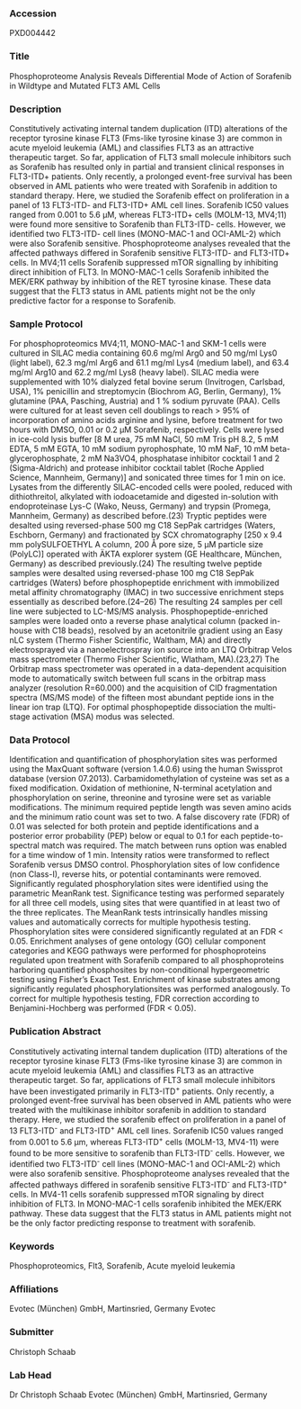 ### Accession
PXD004442

### Title
Phosphoproteome Analysis Reveals Differential Mode of Action of Sorafenib in Wildtype and Mutated FLT3 AML Cells

### Description
Constitutively activating internal tandem duplication (ITD) alterations of the receptor tyrosine kinase FLT3 (Fms-like tyrosine kinase 3) are common in acute myeloid leukemia (AML) and classifies FLT3 as an attractive therapeutic target. So far, application of FLT3 small molecule inhibitors such as Sorafenib has resulted only in partial and transient clinical responses in FLT3-ITD+ patients. Only recently, a prolonged event-free survival has been observed in AML patients who were treated with Sorafenib in addition to standard therapy. Here, we studied the Sorafenib effect on proliferation in a panel of 13 FLT3-ITD- and FLT3-ITD+ AML cell lines. Sorafenib IC50 values ranged from 0.001 to 5.6 µM, whereas FLT3-ITD+ cells (MOLM-13, MV4;11) were found more sensitive to Sorafenib than FLT3-ITD- cells. However, we identified two FLT3-ITD- cell lines (MONO-MAC-1 and OCI-AML-2) which were also Sorafenib sensitive. Phosphoproteome analyses revealed that the affected pathways differed in Sorafenib sensitive FLT3-ITD- and FLT3-ITD+ cells. In MV4;11 cells Sorafenib suppressed mTOR signalling by inhibiting direct inhibition of FLT3. In MONO-MAC-1 cells Sorafenib inhibited the MEK/ERK pathway by inhibition of the RET tyrosine kinase. These data suggest that the FLT3 status in AML patients might not be the only predictive factor for a response to Sorafenib.

### Sample Protocol
For phosphoproteomics MV4;11, MONO-MAC-1 and SKM-1 cells were cultured in SILAC media containing 60.6 mg/ml Arg0 and 50 mg/ml Lys0 (light label), 62.3 mg/ml Arg6 and 61.1 mg/ml Lys4 (medium label), and  63.4 mg/ml Arg10 and 62.2 mg/ml Lys8 (heavy label).  SILAC media were supplemented with 10% dialyzed fetal bovine serum (Invitrogen, Carlsbad, USA), 1% penicillin and streptomycin (Biochrom AG, Berlin, Germany), 1% glutamine (PAA, Pasching, Austria) and 1 % sodium pyruvate (PAA). Cells were cultured for at least seven cell doublings to reach > 95% of incorporation of amino acids arginine and lysine, before treatment for two hours with DMSO, 0.01 or 0.2 µM Sorafenib, respectively. Cells were lysed in ice-cold lysis buffer [8 M urea, 75 mM NaCl, 50 mM Tris pH 8.2, 5 mM EDTA, 5 mM EGTA, 10 mM sodium pyrophosphate, 10 mM NaF, 10 mM beta-glycerophosphate, 2 mM Na3VO4, phosphatase inhibitor cocktail 1 and 2 (Sigma-Aldrich) and protease inhibitor cocktail tablet (Roche Applied Science, Mannheim, Germany)] and sonicated three times for 1 min on ice.  Lysates from the differently SILAC-encoded cells were pooled, reduced with dithiothreitol, alkylated with iodoacetamide and digested in-solution with endoproteinase Lys-C (Wako, Neuss, Germany) and trypsin (Promega, Mannheim, Germany) as described before.(23) Tryptic peptides were desalted using reversed-phase 500 mg C18 SepPak cartridges (Waters, Eschborn, Germany) and fractionated by SCX chromatography [250 x 9.4 mm polySULFOETHYL A column, 200 Å pore size, 5 µM particle size (PolyLC)] operated with ÄKTA explorer system (GE Healthcare, München, Germany) as described previously.(24) The resulting twelve peptide samples were desalted using reversed-phase 100 mg C18 SepPak cartridges (Waters) before phosphopeptide enrichment with immobilized metal affinity chromatography (IMAC) in two successive enrichment steps essentially as described before.(24–26) The resulting 24 samples per cell line were subjected to LC-MS/MS analysis. Phosphopeptide-enriched samples were loaded onto a reverse phase analytical column (packed in-house with C18 beads), resolved by an acetonitrile gradient using an Easy nLC system (Thermo Fisher Scientific, Waltham, MA) and directly electrosprayed via a nanoelectrospray ion source into an LTQ Orbitrap Velos mass spectrometer (Thermo Fisher Scientific, Wlatham, MA).(23,27) The Orbitrap mass spectrometer was operated in a data-dependent acquisition mode to automatically switch between full scans in the orbitrap mass analyzer (resolution R=60.000) and the acquisition of CID fragmentation spectra (MS/MS mode) of the fifteen most abundant peptide ions in the linear ion trap (LTQ). For optimal phosphopeptide dissociation the multi-stage activation (MSA) modus was selected.

### Data Protocol
Identification and quantification of phosphorylation sites was performed using the MaxQuant software (version 1.4.0.6) using the human Swissprot database (version 07.2013). Carbamidomethylation of cysteine was set as a fixed modification. Oxidation of methionine, N-terminal acetylation and phosphorylation on serine, threonine and tyrosine were set as variable modifications. The minimum required peptide length was seven amino acids and the minimum ratio count was set to two. A false discovery rate (FDR) of 0.01 was selected for both protein and peptide identifications and a posterior error probability (PEP) below or equal to 0.1 for each peptide-to-spectral match was required. The match between runs option was enabled for a time window of 1 min. Intensity ratios were transformed to reflect Sorafenib versus DMSO control. Phosphorylation sites of low confidence (non Class-I), reverse hits, or potential contaminants were removed. Significantly regulated phosphorylation sites were identified using the parametric MeanRank test. Significance testing was performed separately for all three cell models, using sites that were quantified in at least two of the three replicates. The MeanRank tests intrinsically handles missing values and automatically corrects for multiple hypothesis testing. Phosphorylation sites were considered significantly regulated at an FDR < 0.05. Enrichment analyses of gene ontology (GO) cellular component categories and KEGG pathways were performed for phosphoproteins regulated upon treatment with Sorafenib compared to all phosphoproteins harboring quantified phosphosites by non-conditional hypergeometric testing using Fisher’s Exact Test. Enrichment of kinase substrates among significantly regulated phosphorylationsites was performed analogously. To correct for multiple hypothesis testing, FDR correction according to Benjamini-Hochberg was performed (FDR < 0.05).

### Publication Abstract
Constitutively activating internal tandem duplication (ITD) alterations of the receptor tyrosine kinase FLT3 (Fms-like tyrosine kinase 3) are common in acute myeloid leukemia (AML) and classifies FLT3 as an attractive therapeutic target. So far, applications of FLT3 small molecule inhibitors have been investigated primarily in FLT3-ITD<sup>+</sup> patients. Only recently, a prolonged event-free survival has been observed in AML patients who were treated with the multikinase inhibitor sorafenib in addition to standard therapy. Here, we studied the sorafenib effect on proliferation in a panel of 13 FLT3-ITD<sup>-</sup> and FLT3-ITD<sup>+</sup> AML cell lines. Sorafenib IC50 values ranged from 0.001 to 5.6 &#x3bc;m, whereas FLT3-ITD<sup>+</sup> cells (MOLM-13, MV4-11) were found to be more sensitive to sorafenib than FLT3-ITD<sup>-</sup> cells. However, we identified two FLT3-ITD<sup>-</sup> cell lines (MONO-MAC-1 and OCI-AML-2) which were also sorafenib sensitive. Phosphoproteome analyses revealed that the affected pathways differed in sorafenib sensitive FLT3-ITD<sup>-</sup> and FLT3-ITD<sup>+</sup> cells. In MV4-11 cells sorafenib suppressed mTOR signaling by direct inhibition of FLT3. In MONO-MAC-1 cells sorafenib inhibited the MEK/ERK pathway. These data suggest that the FLT3 status in AML patients might not be the only factor predicting response to treatment with sorafenib.

### Keywords
Phosphoproteomics, Flt3, Sorafenib, Acute myeloid leukemia

### Affiliations
Evotec (München) GmbH, Martinsried, Germany
Evotec

### Submitter
Christoph Schaab

### Lab Head
Dr Christoph Schaab
Evotec (München) GmbH, Martinsried, Germany


